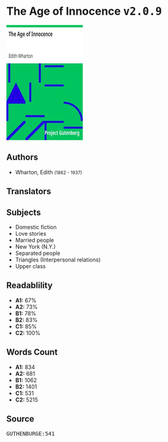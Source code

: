 # The Age of Innocence <kbd>v2.0.9</kbd>

![](./cover.medium.jpg "")

## Authors


 - Wharton, Edith <small>(1862 - 1937)</small>

## Translators



## Subjects


 - Domestic fiction
 - Love stories
 - Married people
 - New York (N.Y.)
 - Separated people
 - Triangles (Interpersonal relations)
 - Upper class

## Readablility


 - **A1:** 67%
 - **A2:** 73%
 - **B1:** 78%
 - **B2:** 83%
 - **C1:** 85%
 - **C2:** 100%

## Words Count


 - **A1:** 834
 - **A2:** 681
 - **B1:** 1062
 - **B2:** 1401
 - **C1:** 531
 - **C2:** 5215

## Source


<kbd>GUTHENBURGE:541</kbd>
